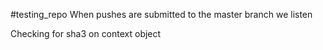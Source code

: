#testing_repo
When pushes are submitted to the master branch we listen

Checking for sha3 on context object
